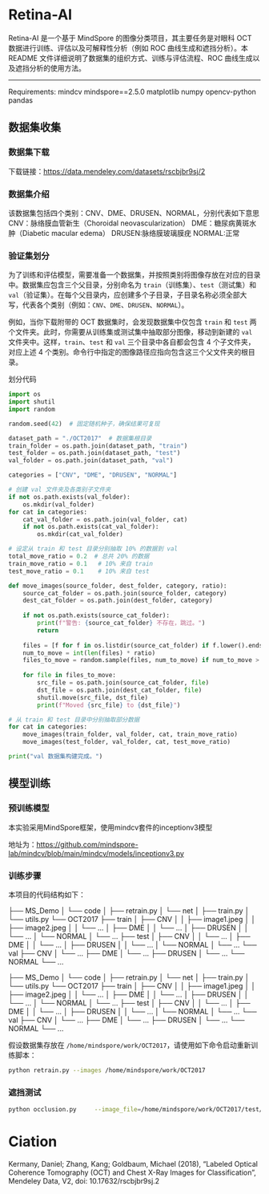 # Retina-AI

Retina-AI 是一个基于 MindSpore 的图像分类项目，其主要任务是对眼科 OCT 数据进行训练、评估以及可解释性分析（例如 ROC 曲线生成和遮挡分析）。本 README 文件详细说明了数据集的组织方式、训练与评估流程、ROC 曲线生成以及遮挡分析的使用方法。

---

Requirements:
mindcv
mindspore==2.5.0
matplotlib
numpy
opencv-python
pandas

## 数据集收集

### 数据集下载

下载链接：https://data.mendeley.com/datasets/rscbjbr9sj/2

### 数据集介绍
该数据集包括四个类别：CNV、DME、DRUSEN、NORMAL，分别代表如下意思
CNV：脉络膜血管新生（Choroidal neovascularization）
DME：糖尿病黄斑水肿（Diabetic macular edema）
DRUSEN:脉络膜玻璃膜疣
NORMAL:正常

### 验证集划分

为了训练和评估模型，需要准备一个数据集，并按照类别将图像存放在对应的目录中。数据集应包含三个父目录，分别命名为 `train`（训练集）、`test`（测试集）和 `val`（验证集）。在每个父目录内，应创建多个子目录，子目录名称必须全部大写，代表各个类别（例如：`CNV`、`DME`、`DRUSEN`、`NORMAL`）。

例如，当你下载附带的 OCT 数据集时，会发现数据集中仅包含 `train` 和 `test` 两个文件夹。此时，你需要从训练集或测试集中抽取部分图像，移动到新建的 `val` 文件夹中。这样，`train`、`test` 和 `val` 三个目录中各自都会包含 4 个子文件夹，对应上述 4 个类别。命令行中指定的图像路径应指向包含这三个父文件夹的根目录。

划分代码

```python
import os
import shutil
import random

random.seed(42)  # 固定随机种子，确保结果可复现

dataset_path = "./OCT2017"  # 数据集根目录
train_folder = os.path.join(dataset_path, "train")
test_folder = os.path.join(dataset_path, "test")
val_folder = os.path.join(dataset_path, "val")

categories = ["CNV", "DME", "DRUSEN", "NORMAL"]

# 创建 val 文件夹及各类别子文件夹
if not os.path.exists(val_folder):
    os.mkdir(val_folder)
for cat in categories:
    cat_val_folder = os.path.join(val_folder, cat)
    if not os.path.exists(cat_val_folder):
        os.mkdir(cat_val_folder)

# 设定从 train 和 test 目录分别抽取 10% 的数据到 val
total_move_ratio = 0.2  # 总共 20% 的数据
train_move_ratio = 0.1   # 10% 来自 train
test_move_ratio = 0.1    # 10% 来自 test

def move_images(source_folder, dest_folder, category, ratio):
    source_cat_folder = os.path.join(source_folder, category)
    dest_cat_folder = os.path.join(dest_folder, category)
    
    if not os.path.exists(source_cat_folder):
        print(f"警告: {source_cat_folder} 不存在，跳过。")
        return
    
    files = [f for f in os.listdir(source_cat_folder) if f.lower().endswith(('.jpeg', '.jpg'))]
    num_to_move = int(len(files) * ratio)
    files_to_move = random.sample(files, num_to_move) if num_to_move > 0 else []
    
    for file in files_to_move:
        src_file = os.path.join(source_cat_folder, file)
        dst_file = os.path.join(dest_cat_folder, file)
        shutil.move(src_file, dst_file)
        print(f"Moved {src_file} to {dst_file}")

# 从 train 和 test 目录中分别抽取部分数据
for cat in categories:
    move_images(train_folder, val_folder, cat, train_move_ratio)
    move_images(test_folder, val_folder, cat, test_move_ratio)

print("val 数据集构建完成。")

```


## 模型训练

### 预训练模型

本实验采用MindSpore框架，使用mindcv套件的inceptionv3模型

地址为：https://github.com/mindspore-lab/mindcv/blob/main/mindcv/models/inceptionv3.py

### 训练步骤

本项目的代码结构如下：


├── MS_Demo
│   └── code
│       ├── retrain.py
│       └── net
│           ├── train.py
│           └── utils.py
└── OCT2017
    ├── train
    │   ├── CNV
    │   │   ├── image1.jpeg
    │   │   ├── image2.jpeg
    │   │   └── ...
    │   ├── DME
    │   │   └── ...
    │   ├── DRUSEN
    │   │   └── ...
    │   └── NORMAL
    │       └── ...
    ├── test
    │   ├── CNV
    │   │   └── ...
    │   ├── DME
    │   │   └── ...
    │   ├── DRUSEN
    │   │   └── ...
    │   └── NORMAL
    │       └── ...
    └── val
        ├── CNV
        │   └── ...
        ├── DME
        │   └── ...
        ├── DRUSEN
        │   └── ...
        └── NORMAL
            └── ...

├── MS_Demo
│   └── code
│       ├── retrain.py
│       └── net
│           ├── train.py
│           └── utils.py
└── OCT2017
    ├── train
    │   ├── CNV
    │   │   ├── image1.jpeg
    │   │   ├── image2.jpeg
    │   │   └── ...
    │   ├── DME
    │   │   └── ...
    │   ├── DRUSEN
    │   │   └── ...
    │   └── NORMAL
    │       └── ...
    ├── test
    │   ├── CNV
    │   │   └── ...
    │   ├── DME
    │   │   └── ...
    │   ├── DRUSEN
    │   │   └── ...
    │   └── NORMAL
    │       └── ...
    └── val
        ├── CNV
        │   └── ...
        ├── DME
        │   └── ...
        ├── DRUSEN
        │   └── ...
        └── NORMAL
            └── ...


假设数据集存放在 `/home/mindspore/work/OCT2017`，请使用如下命令启动重新训练脚本：

```bash
python retrain.py --images /home/mindspore/work/OCT2017
```
### 遮挡测试

```bash
python occlusion.py     --image_file=/home/mindspore/work/OCT2017/test/DME/DME-1081406-1.jpeg     --ckpt=/home/mindspore/work/MS_Demo/retrained_model.ckpt     --labels=/home/mindspore/work/MS_Demo/output_labels.txt     --roi_size=32     --stride=32

```

# Ciation

Kermany, Daniel; Zhang, Kang; Goldbaum, Michael (2018), “Labeled Optical Coherence Tomography (OCT) and Chest X-Ray Images for Classification”, Mendeley Data, V2, doi: 10.17632/rscbjbr9sj.2
